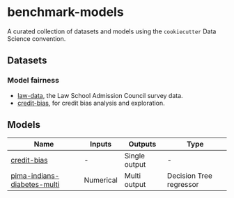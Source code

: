 # benchmark-models

A curated collection of datasets and models using the `cookiecutter` Data Science convention.

## Datasets

### Model fairness

- [law-data](./law-data), the Law School Admission Council survey data.
- [credit-bias](./credit-bias), for credit bias analysis and exploration.

## Models

| Name                                  | Inputs                 | Outputs       | Type                    |
|---------------------------------------|------------------------|---------------|-------------------------|
| [credit-bias](./credit-bias)          | -                      | Single output | -                       |
| [pima-indians-diabetes-multi](./pima-indians-diabetes-multi) | Numerical | Multi output  | Decision Tree regressor |
